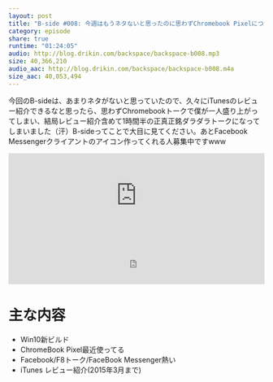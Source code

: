 ```yaml
---
layout: post
title: "B-side #008: 今週はもうネタないと思ったのに思わずChromebook Pixelについて熱く語ってしまった！"
category: episode
share: true
runtime: "01:24:05"
audio: http://blog.drikin.com/backspace/backspace-b008.mp3
size: 40,366,210
audio_aac: http://blog.drikin.com/backspace/backspace-b008.m4a
size_aac: 40,053,494
---
```


今回のB-sideは、あまりネタがないと思っていたので、久々にiTunesのレビュー紹介できるなと思ったら、思わずChromebookトークで僕が一人盛り上がってしまい、結局レビュー紹介含めて1時間半の正真正銘ダラダラトークになってしまいました（汗）B-sideってことで大目に見てください。あとFacebook Messengerクライアントのアイコン作ってくれる人募集中ですwww

<iframe width="100%" height="166" scrolling="no" frameborder="no" src="https://w.soundcloud.com/player/?url=https%3A//api.soundcloud.com/tracks/197792215&amp;color=ff5500&amp;auto_play=false&amp;hide_related=false&amp;show_comments=true&amp;show_user=true&amp;show_reposts=false"></iframe>

<iframe src="http://backspace.fm/subscribes.html" width="100%" height="92" scrolling="no" frameborder="0"></iframe>

# 主な内容

- Win10新ビルド
- ChromeBook Pixel最近使ってる
- Facebook/F8トーク/FaceBook Messenger熱い
- iTunes レビュー紹介(2015年3月まで)
